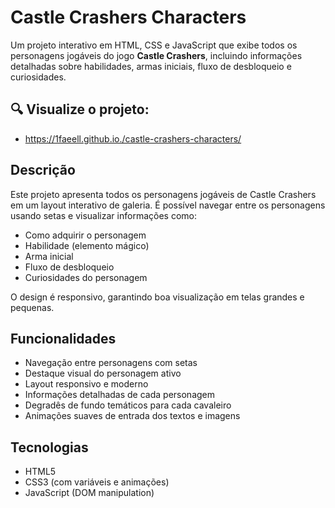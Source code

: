 # Castle Crashers Characters

Um projeto interativo em HTML, CSS e JavaScript que exibe todos os personagens jogáveis do jogo **Castle Crashers**, incluindo informações detalhadas sobre habilidades, armas iniciais, fluxo de desbloqueio e curiosidades.

## 🔍 Visualize o projeto:
- https://1faeell.github.io./castle-crashers-characters/

## Descrição

Este projeto apresenta todos os personagens jogáveis de Castle Crashers em um layout interativo de galeria. É possível navegar entre os personagens usando setas e visualizar informações como:
- Como adquirir o personagem
- Habilidade (elemento mágico)
- Arma inicial
- Fluxo de desbloqueio
- Curiosidades do personagem

O design é responsivo, garantindo boa visualização em telas grandes e pequenas.

## Funcionalidades

- Navegação entre personagens com setas
- Destaque visual do personagem ativo
- Layout responsivo e moderno
- Informações detalhadas de cada personagem
- Degradês de fundo temáticos para cada cavaleiro
- Animações suaves de entrada dos textos e imagens

## Tecnologias

- HTML5
- CSS3 (com variáveis e animações)
- JavaScript (DOM manipulation)
